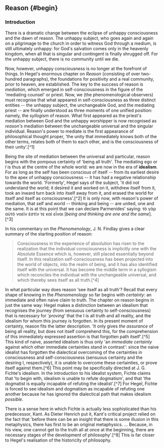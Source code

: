 ## Reason {#begin}

### Introduction

There is a dramatic change between the eclipse of unhappy consciousness and the
dawn of reason. The unhappy subject, who goes again and again on a pilgrimage to
the church in order to witness God through a medium, is still ultimately
unhappy: for God's salvation comes only in the heavenly kingdom, when all that
is singular and contingent is finally shrugged off. For the unhappy subject,
there is no community until we die.

Now, however, unhappy consciousness is no longer at the forefront of things. In
Hegel's enormous chapter on *Reason* (consisting of over two-hundred
paragraphs), the foundations for positivity and a real community, prior to
heaven, are established. The key to the success of reason is *mediation*, which
emerged in self-consciousness in the figure of the 'mediating counsel' or
priest. Now, we (the phenomenological observers) must recognise that what
appeared in self-consciousness as three distinct entities -- the unhappy
subject, the unchangeable God, and the mediating priest -- are finally
understood as three moments of one unified position: namely, the *syllogism* of
reason. What first appeared as the priest's mediation between God and the
unhappy worshipper is now recognised as *reason's* mediation between the
unchangeable universal and the singular individual. Reason's power to mediate is
the first appearance of philosophical thought proper, 'the unity that
immediately knows both of the other terms, relates both of them to each other,
and is the consciousness of their unity'.[^1]

Being the site of mediation between the universal and particular, reason begins
with the pompous certainty of 'being all truth'. The mediating ego or *I* is
thus at the centre of the whole world: we are now in the era of **idealism**.
For as long as the self has been conscious of itself -- from its earliest desire
to the apex of unhappy consciousness -- it has had a negative relationship towards the world. 'Formerly', Hegel says of the subject, 'it did not understand
the world; it desired it and worked on it, withdrew itself from it, took an
inward turn back into itself away from it, and erased the world for itself and
itself as consciousness'.[^2] It is only now, with reason's power of mediation,
that self and world -- thinking and being -- are united, one and the same. It is
at this point that we can declare Parmenides' saying: <span lang="el">τὸ γὰρ
αὐτὸ νοεῖν ἐστίν τε καὶ εἶναι</span> [*being and thinking are one and the
same*].[^3]

In his commentary on the *Phenomenology*, J. N. Findlay gives a clear summary of
the starting position of reason:

> Consciousness in the experience of absolution has risen to the realization
> that the individual consciousness is implicitly one with the Absolute Essence
> which is, however, still placed essentially beyond itself. In this realization
> self-consciousness has been projected into the world of objects, into the
> realm of being, and it has also identified itself with the universal. It has
> become the middle term in a syllogism which reconciles the individual with the
> unchangeable universal, and which thereby sees itself as all truth.[^4]

In what particular way does reason 'see itself as all truth'? Recall that every
shape of knowing in the *Phenomenology* so far begins with *certainty*: an
immediate and often naive claim to truth. The chapter on reason begins in just
the same way: Hegel makes a distinction between an idealism that recognises the
journey (from sensuous certainty to self-consciousness) that is necessary for
'*proving*' that the I is all truth and all reality, and the idealism for whom
this journey is forgotten. In its present moment of certainty, reason fits the
latter description. 'It only gives *the assurance* of being all reality, but
does not itself comprehend this, for the comprehension of this immediately
expressed assertion is that forgotten path itself'.[^5] This kind of naive,
asserted idealism is thus only 'an *immediate certainty* against which other
immediate certainties stand in contrast': since the naive idealist has forgotten
the dialectical overcoming of the certainties in consciousness and
self-consciousness (sensuous certainty and the desiring I, respectively), it is
unable to overcome these certainties, or prove itself against them.[^6] This point
may be specifically directed at J. G. Fichte's idealism. In the introduction to
his idealist system, Fichte claims that 'to begin with, idealism is unable to
refute dogmatism', and that 'the dogmatist is equally incapable of refuting the
idealist'.[^7] For Hegel, Fichte is forced to see idealism and dogmatism as
incapable of refuting one another because he has ignored the dialectical path
that makes idealism *possible*.

There is a sense here in which Fichte is actually less sophisticated than his
predecessor, Kant. As Dieter Henrich put it, Kant's critical project relied on
the fact that 'before there can be an insight that there is some illusion in
this metaphysics, there has first to be an original metaphysics. ... Because, in
his view, one cannot get to the truth all at once at the beginning, there are
necessary stages of the development of philosophy'.[^8] This is far closer to
Hegel's realisation of the historicity of philosophy.
